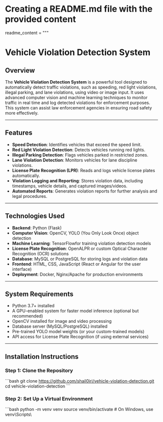 # Creating a README.md file with the provided content

readme_content = """
# Vehicle Violation Detection System

## Overview
The **Vehicle Violation Detection System** is a powerful tool designed to automatically detect traffic violations, such as speeding, red light violations, illegal parking, and lane violations, using video or image input. It uses advanced computer vision and machine learning techniques to monitor traffic in real time and log detected violations for enforcement purposes. This system can assist law enforcement agencies in ensuring road safety more effectively.

---

## Features
- **Speed Detection**: Identifies vehicles that exceed the speed limit.
- **Red Light Violation Detection**: Detects vehicles running red lights.
- **Illegal Parking Detection**: Flags vehicles parked in restricted zones.
- **Lane Violation Detection**: Monitors vehicles for lane discipline violations.
- **License Plate Recognition (LPR)**: Reads and logs vehicle license plates automatically.
- **Violation Logging and Reporting**: Stores violation data, including timestamps, vehicle details, and captured images/videos.
- **Automated Reports**: Generates violation reports for further analysis and legal procedures.

---

## Technologies Used
- **Backend**: Python (Flask)
- **Computer Vision**: OpenCV, YOLO (You Only Look Once) object detection
- **Machine Learning**: TensorFlowfor training violation detection models
- **License Plate Recognition**: OpenALPR or custom Optical Character Recognition (OCR) solutions
- **Database**: MySQL or PostgreSQL for storing logs and violation data
- **Frontend**: HTML, CSS, JavaScript (React or Angular for the user interface)
- **Deployment**: Docker, Nginx/Apache for production environments

---

## System Requirements
- Python 3.7+ installed
- A GPU-enabled system for faster model inference (optional but recommended)
- OpenCV installed for image and video processing
- Database server (MySQL/PostgreSQL) installed
- Pre-trained YOLO model weights (or your custom-trained models)
- API access for License Plate Recognition (if using external services)

---

## Installation Instructions

### Step 1: Clone the Repository
\`\`\`bash
git clone https://github.com/shail0iri/vehicle-violation-detection.git
cd vehicle-violation-detection
\`\`\`

### Step 2: Set Up a Virtual Environment
\`\`\`bash
python -m venv venv
source venv/bin/activate  # On Windows, use venv\\Scripts\\
